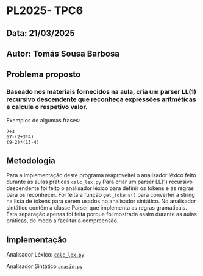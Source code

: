 # **PL2025- TPC6**

## **Data:** 21/03/2025 

## **Autor:** Tomás Sousa Barbosa

## **Problema proposto**

### Baseado nos materiais fornecidos na aula, cria um parser LL(1) recursivo descendente que reconheça expressões aritméticas e calcule o respetivo valor.

Exemplos de algumas frases:

```
2+3
67-(2+3*4)
(9-2)*(13-4)

``` 

## Metodologia

Para a implementação deste programa reaproveitei o analisador léxico feito durante as aulas práticas `calc_lex.py`
Para criar um parser LL(1) recursivo descendente foi feito o analisador léxico para definir os tokens e as regras para os reconhecer. Foi feita a função `get_tokens()` para converter a string na lista de tokens para serem usados no analisador sintático.
No analisador sintático contém a classe Parser que implementa as regras gramaticais.
Esta separação apenas foi feita porque foi mostrada assim durante as aulas práticas, de modo a facilitar a compreensão.

## **Implementação**
 
Analisador Léxico: [`calc_lex.py`](https://github.com/a104532/PL2025-A104532/blob/main/TPC6/calc_lex.py)

Analisador Sintático [`anasin.py`](https://github.com/a104532/PL2025-A104532/blob/main/TPC6/anasin.py)

